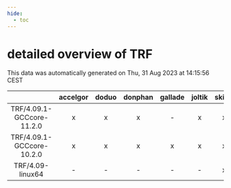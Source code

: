 ```yaml
---
hide:
  - toc
---
```


detailed overview of TRF
========================


This data was automatically generated on Thu, 31 Aug 2023 at 14:15:56 CEST  

| |accelgor|doduo|donphan|gallade|joltik|skitty|swalot|victini|
| :---: | :---: | :---: | :---: | :---: | :---: | :---: | :---: | :---: |
|TRF/4.09.1-GCCcore-11.2.0|x|x|x|-|x|x|x|x|
|TRF/4.09.1-GCCcore-10.2.0|x|x|x|x|x|x|x|x|
|TRF/4.09-linux64|-|-|-|-|-|x|-|x|
